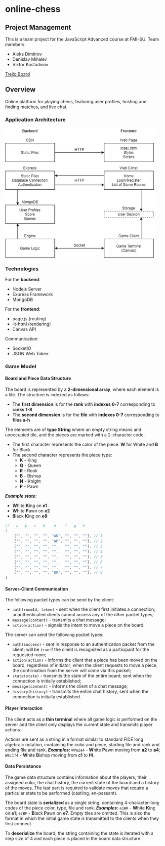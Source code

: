 # online-chess

## Project Management
This is a team project for the JavaScript Advanced course at FMI-SU. Team members:
* Aleks Dimitrov
* Denislav Mihalev
* Viktor Kostadinov

[Trello Board](https://trello.com/b/2iTXq26E/project-js)

## Overview
Online platform for playing chess, featuring user profiles, hosting and finding matches, and live chat.

### Application Architecture

![Architecture](./docs/arch.png)

### Technologies

For the **backend**:
* Nodejs Server
* Express Framework
* MongoDB

For the **frontend**:
* page.js (routing)
* lit-html (rendering)
* Canvas API

Communication:
* SocketIO
* JSON Web Token

### Game Model

#### Board and Piece Data Structure

The board is represented by a **2-dimensional array**, where each element is a tile. The structure is indexed as follows:

* The **first dimension** is for the **rank** with **indexes 0-7** corresponding to **ranks 1-8**
* The **second dimension** is for the **file** with **indexes 0-7** corresponding to **files a-h**

The elements are of **type String** where an empty string means and unoccupied tile, and the pieces are marked with a 2-character code:

* The first character represents the color of the piece: **W** for White and **B** for Black
* The second character represents the piece type:
    * **K** - King
    * **Q** - Queen
    * **R** - Rook
    * **B** - Bishop
    * **N** - Knight
    * **P** - Pawn

***Example state:***

* **W**hite **K**ing on **e1**
* **W**hite **P**awn on **e2**
* **B**lack **K**ing on **e8**

```javascript
//   a   b   c   d    e    f   g   h
[
    ["", "", "", "", "WK", "", "", ""], // 1
    ["", "", "", "", "WP", "", "", ""], // 2
    ["", "", "", "", "",   "", "", ""], // 3
    ["", "", "", "", "",   "", "", ""], // 4
    ["", "", "", "", "",   "", "", ""], // 5
    ["", "", "", "", "",   "", "", ""], // 6
    ["", "", "", "", "",   "", "", ""], // 7
    ["", "", "", "", "BK", "", "", ""], // 8
]
```

#### Server-Client Communication

The following packet types can be send by the client:
* `auth(roomId, token)` - sent when the client first initiates a connection; unauthenticated clients cannot access any of the other packet types;
* `message(content)` - transmits a chat message;
* `action(action)` - signals the intent to move a piece on the board.

The server can send the following packet types:
* `auth(success)` - sent in response to an authentication packet from the client; will be `true` if the client is recognized as a participant for the requested room;
* `action(action)` - informs the client that a piece has been moved on the board, regardless of initiator; when the client requests to move a piece, the confirmation from the server will come via this packet;
* `state(state)` - transmits the state of the entire board; sent when the connection is initially established;
* `message(content)` - informs the client of a chat message;
* `history(history)` - transmits the entire chat history; sent when the connection is initially established.

#### Player Interaction

The client acts as a **thin terminal** where all game logic is performed on the server and the client only displays the current state and transmits player actions.

Actions are sent as a string in a format similar to standard FIDE long algebraic notation, containing the color and piece, starting file and rank and ending file and rank. ***Examples:*** `WPa2a4` - **W**hite **P**awn moving from **a2** to **a4**; `WBc1f4` - **W**hite **B**ishop moving from **c1** to **f4**.

#### Data Persistance

The game data structure contains information about the players, their assigned color, the chat history, the current state of the board and a history of the moves. The last part is required to validate moves that require a particular state to be performed (castling, en-passant).

The board state is **serialized** as a single string, containing 4-character-long codes of the piece color, type, file and rank. ***Examples:*** `e1WK` - **W**hite **K**ing on **e1**; `e7BP` - **B**lack **P**awn on **e7**. Empty tiles are omitted. This is also the format in which the initial game state is transmitted to the clients when they first connect.

To **deserialize** the board, the string containing the state is iterated with a step size of 4 and each piece is placed in the board data structure.
